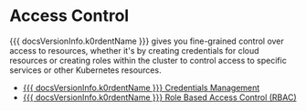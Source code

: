 # Access Control

{{{ docsVersionInfo.k0rdentName }}} gives you fine-grained control over access to resources, whether 
it's by creating credentials for cloud resources or creating roles within the
cluster to control access to specific services or other Kubernetes resources.

- [{{{ docsVersionInfo.k0rdentName }}} Credentials Management](credentials/index.md)
- [{{{ docsVersionInfo.k0rdentName }}} Role Based Access Control (RBAC)](rbac/index.md)
